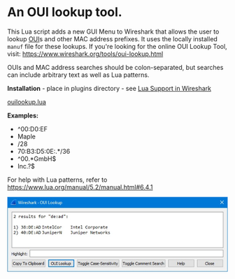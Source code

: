 # An OUI lookup tool.

This Lua script adds a new GUI Menu to Wireshark that allows the user to lookup [OUI](https://en.wikipedia.org/wiki/Organizationally_unique_identifier)s and other MAC address prefixes.  It uses the locally installed `manuf` file for these lookups.  If you're looking for the online OUI Lookup Tool, visit: https://www.wireshark.org/tools/oui-lookup.html

OUIs and MAC address searches should be colon-separated, but searches can include arbitrary text as well as Lua patterns.

**Installation** - place in plugins directory - see [Lua Support in Wireshark](https://www.wireshark.org/docs/wsdg_html_chunked/wsluarm.html)  

[ouilookup.lua](uploads/06f2fb671e5d0b1d27d42e2a45479f5b/ouilookup.lua)

**Examples:**
- ^00:D0:EF
- Maple
- /28
- 70:B3:D5:0E:.*/36
- ^00.*GmbH$
- Inc.?$

For help with Lua patterns, refer to https://www.lua.org/manual/5.2/manual.html#6.4.1

![ouilookup](uploads/573a77be178d52ea05f44828612b1a52/ouilookup.jpg)
